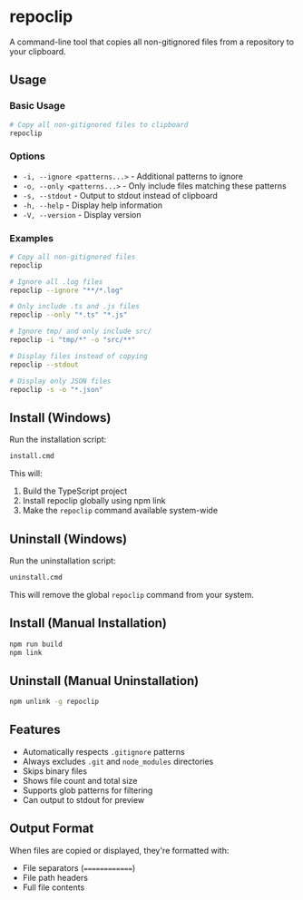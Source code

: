 # repoclip

A command-line tool that copies all non-gitignored files from a repository to your clipboard.

## Usage

### Basic Usage
```bash
# Copy all non-gitignored files to clipboard
repoclip
```

### Options

- `-i, --ignore <patterns...>` - Additional patterns to ignore
- `-o, --only <patterns...>` - Only include files matching these patterns
- `-s, --stdout` - Output to stdout instead of clipboard
- `-h, --help` - Display help information
- `-V, --version` - Display version

### Examples

```bash
# Copy all non-gitignored files
repoclip

# Ignore all .log files
repoclip --ignore "**/*.log"

# Only include .ts and .js files
repoclip --only "*.ts" "*.js"

# Ignore tmp/ and only include src/
repoclip -i "tmp/*" -o "src/**"

# Display files instead of copying
repoclip --stdout

# Display only JSON files
repoclip -s -o "*.json"
```

## Install (Windows)

Run the installation script:
```cmd
install.cmd
```

This will:
1. Build the TypeScript project
2. Install repoclip globally using npm link
3. Make the `repoclip` command available system-wide

## Uninstall (Windows)

Run the uninstallation script:
```cmd
uninstall.cmd
```

This will remove the global `repoclip` command from your system.

## Install (Manual Installation)

```bash
npm run build
npm link
```

## Uninstall (Manual Uninstallation)

```bash
npm unlink -g repoclip
```

## Features

- Automatically respects `.gitignore` patterns
- Always excludes `.git` and `node_modules` directories
- Skips binary files
- Shows file count and total size
- Supports glob patterns for filtering
- Can output to stdout for preview

## Output Format

When files are copied or displayed, they're formatted with:
- File separators (`============`)
- File path headers
- Full file contents